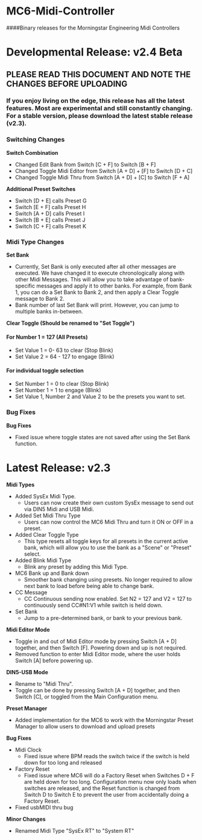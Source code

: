 # MC6-Midi-Controller
####Binary releases for the Morningstar Engineering Midi Controllers

# Developmental Release: v2.4 Beta
## PLEASE READ THIS DOCUMENT AND NOTE THE CHANGES BEFORE UPLOADING

### If you enjoy living on the edge, this release has all the latest features. Most are experimental and still constantly changing. For a stable version, please download the latest stable release (v2.3).

### Switching Changes
__Switch Combination__
* Changed Edit Bank from Switch [C + F] to Switch [B + F]
* Changed Toggle Midi Editor from Switch [A + D] + [F] to Switch [D + C]
* Changed Toggle Midi Thru from Switch [A + D] + [C] to Switch [F + A]

__Additional Preset Switches__
* Switch [D + E] calls Preset G
* Switch [E + F] calls Preset H
* Switch [A + D] calls Preset I
* Switch [B + E] calls Preset J
* Switch [C + F] calls Preset K

### Midi Type Changes

__Set Bank__
* Currently, Set Bank is only executed after all other messages are executed. We have changed it to execute chronologically along with other Midi Messages. This will allow you to take advantage of bank-specific messages and apply it to other banks. For example, from Bank 1, you can do a Set Bank to Bank 2, and then apply a Clear Toggle message to Bank 2.
* Bank number of last Set Bank will print. However, you can jump to multiple banks in-between.

__Clear Toggle (Should be renamed to "Set Toggle")__ 
#### For Number 1 = 127 (All Presets)
* Set Value 1 = 0- 63 to clear (Stop Blink)
* Set Value 2 = 64 - 127 to engage (Blink)

#### For individual toggle selection
* Set Number 1 = 0 to clear (Stop Blink)
* Set Number 1 = 1 to engage (Blink)
* Set Value 1, Number 2 and Value 2 to be the presets you want to set.

### Bug Fixes
__Bug Fixes__
* Fixed issue where toggle states are not saved after using the Set Bank function.

# Latest Release: v2.3

__Midi Types__
* Added SysEx Midi Type.
  * Users can now create their own custom SysEx message to send out via DIN5 Midi and USB Midi.
* Added Set Midi Thru Type
  * Users can now control the MC6 Midi Thru and turn it ON or OFF in a preset.
* Added Clear Toggle Type
  * This type resets all toggle keys for all presets in the current active bank, which will allow you to use the bank as a "Scene" or "Preset" select. 
* Added Blink Midi Type
  * Blink any preset by adding this Midi Type.
* MC6 Bank up and Bank down
  * Smoother bank changing using presets. No longer required to allow next bank to load before being able to change bank.
* CC Message
  * CC Continuous sending now enabled. Set N2 = 127 and V2 = 127 to continuously send CC#N1:V1 while switch is held down.
* Set Bank
  * Jump to a pre-determined bank, or bank to your previous bank.

__Midi Editor Mode__
* Toggle in and out of Midi Editor mode by pressing Switch [A + D] together, and then Switch [F]. Powering down and up is not required.
* Removed function to enter Midi Editor mode, where the user holds Switch [A] before powering up.

__DIN5-USB Mode__
* Rename to "Midi Thru".
* Toggle can be done by pressing Switch [A + D] together, and then Switch [C], or toggled from the Main Configuration menu.

__Preset Manager__
* Added implementation for the MC6 to work with the Morningstar Preset Manager to allow users to download and upload presets


__Bug Fixes__
* Midi Clock
  * Fixed issue where BPM reads the switch twice if the switch is held down for too long and released
* Factory Reset
  * Fixed issue where MC6 will do a Factory Reset when Switches D + F are held down for too long. Configuration menu now only loads when switches are released, and the Reset function is changed from Switch D to Switch E to prevent the user from accidentally doing a Factory Reset.
* Fixed usbMIDI thru bug

__Minor Changes__
* Renamed Midi Type "SysEx RT" to "System RT"

